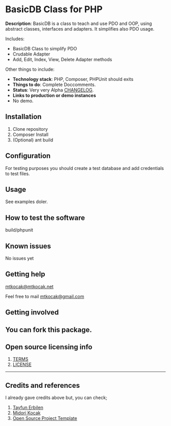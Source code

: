 # BasicDB Class for PHP

**Description**: BasicDB is a class to teach and use PDO and OOP, using abstract classes, interfaces and adapters. It simplifies also PDO usage.

Includes:
 - BasicDB Class to simplify PDO
 - Crudable Adapter
 - Add, Edit, Index, View, Delete Adapter methods

Other things to include:

  - **Technology stack**: PHP, Composer, PHPUnit should exits
  - **Things to do**: Complete Doccomments.
  - **Status**:  Very very Alpha [CHANGELOG](CHANGELOG.md).
  - **Links to production or demo instances**
  -  No demo.

## Installation

1. Clone repository
2. Composer Install
3. (Optional) ant build

## Configuration

For testing purposes you should create a test database and add credentials to test files.

## Usage

See examples doler.

## How to test the software

build/phpunit

## Known issues

No issues yet

## Getting help

mtkocak@mtkocak.net

Feel free to mail mtkocak@gmail.com 

## Getting involved

You can fork this package.
----

## Open source licensing info
1. [TERMS](TERMS.md)
2. [LICENSE](LICENSE)
----

## Credits and references

I already gave credits above but, you can check;

1. [Tayfun Erbilen](http://www.erbilen.net/)
2. [Midori Kocak](http://www.mtkocak.com/)
3. [Open Source Project Template](https://github.com/cfpb/open-source-project-template)
